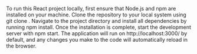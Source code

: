 To run this React project locally,
first ensure that Node.js and npm are installed on your machine.
Clone the repository to your local system using git clone <repository-url>.
Navigate to the project directory and install all dependencies by running npm install.
Once the installation is complete, start the development server with npm start. 
The application will run on http://localhost:3000/ by default, and any changes you make to the code will automatically reload in the browser.
